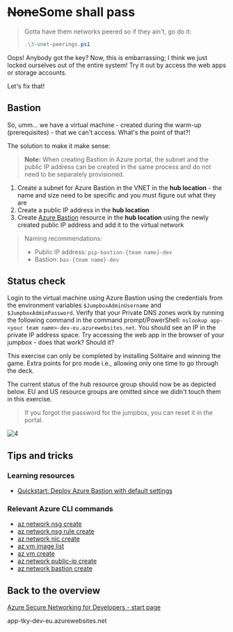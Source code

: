 <!-- markdownlint-disable MD033 -->
# <strike>None</strike>Some shall pass
<!-- markdownlint-enable MD033 -->

> Gotta have them networks peered so if they ain't, go do it:
>
> ```ps1
> .\3-vnet-peerings.ps1
> ```

Oops! Anybody got the key? Now, this is embarrassing; I think we just locked ourselves out of the entire system! Try it out by access the web apps or storage accounts.

Let's fix that!

## Bastion

So, umm... we have a virtual machine - created during the warm-up (prerequisites) - that we can't access. What's the point of that?!

The solution to make it make sense:

> **Note:** When creating Bastion in Azure portal, the subnet and the public IP address can be created in the same process and do not need to be separately provisioned.

1. Create a subnet for Azure Bastion in the VNET in the **hub location** - the name and size need to be specific and you must figure out what they are
1. Create a public IP address in the **hub location**
1. Create [Azure Bastion](https://learn.microsoft.com/azure/bastion/bastion-overview) resource in the **hub location** using the newly created public IP address and add it to the virtual network

> Naming recommendations:
>
> * Public IP address: `pip-bastion-{team name}-dev`
> * Bastion: `bas-{team name}-dev`

## Status check

Login to the virtual machine using Azure Bastion using the credentials from the environment variables `$JumpboxAdminUsername` and `$JumpboxAdminPassword`. Verify that your Private DNS zones work by running the following command in the command prompt/PowerShell: `nslookup app-<your team name>-dev-eu.azurewebsites.net`. You should see an IP in the private IP address space. Try accessing the web app in the browser of your jumpbox - does that work? Should it?

This exercise can only be completed by installing Solitaire and winning the game. Extra points for pro mode i.e., allowing only one time to go through the deck.

The current status of the hub resource group should now be as depicted below. EU and US resource groups are omitted since we didn't touch them in this exercise.

> If you forgot the password for the jumpbox, you can reset it in the portal.

![4](../../assets/4-architecture.drawio.png)

## Tips and tricks

### Learning resources

* [Quickstart: Deploy Azure Bastion with default settings](https://learn.microsoft.com/azure/bastion/quickstart-host-portal)

### Relevant Azure CLI commands

* [az network nsg create](https://learn.microsoft.com/cli/azure/network/nsg?view=azure-cli-latest#az-network-nsg-create)
* [az network nsg rule create](https://learn.microsoft.com/cli/azure/network/nsg/rule?view=azure-cli-latest#az-network-nsg-rule-create)
* [az network nic create](https://learn.microsoft.com/cli/azure/network/nic?view=azure-cli-latest#az-network-nic-create)
* [az vm image list](https://learn.microsoft.com/cli/azure/vm/image?view=azure-cli-latest#az-vm-image-list)
* [az vm create](https://learn.microsoft.com/cli/azure/vm?view=azure-cli-latest#az-vm-create)
* [az network public-ip create](https://learn.microsoft.com/cli/azure/network/public-ip?view=azure-cli-latest#az-network-public-ip-create)
* [az network bastion create](https://learn.microsoft.com/cli/azure/network/bastion?view=azure-cli-latest#az-network-bastion-create)

## Back to the overview

[Azure Secure Networking for Developers - start page](/README.md)

app-tky-dev-eu.azurewebsites.net